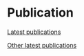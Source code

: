 # Publication
[Latest publications](https://quantumict.github.io/QuantumICT/publication/publication.html)

[Other latest publications](https://quantumict.github.io/QuantumICT/publication/pub_other.html)
